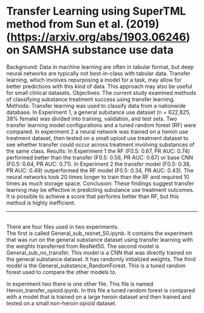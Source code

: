 # Transfer Learning using SuperTML method from Sun et al. (2019) (https://arxiv.org/abs/1903.06246) on SAMSHA substance use data

Background: Data in machine learning are often in tabular format, but deep neural networks are typically not best-in-class with tabular data. Transfer learning, which involves repurposing a model for a task, may allow for better predictions with this kind of data. This approach may also be useful for small clinical datasets.
Objectives: The current study examined methods of classifying substance treatment success using transfer learning. 
Methods: Transfer learning was used to classify data from a nationwide database. In Experiment 1, a general substance use dataset (n = 622,825, 38% female) was divided into training, validation, and test sets. Two transfer learning model configurations and a tuned random forest (RF) were compared. In experiment 2 a neural network was trained on a heroin use treatment dataset, then tested on a small opioid use treatment dataset to see whether transfer could occur across treatment involving substances of the same class. 
Results: In Experiment 1 the RF (F0.5: 0.67, PR AUC: 0.74) performed better than the transfer (F0.5: 0.56, PR AUC: 0.67) or base CNN (F0.5: 0.64, PR AUC: 0.71). In Experiment 2 the transfer model (F0.5: 0.38, PR AUC: 0.49) outperformed the RF model (F0.5: 0.34, PR AUC: 0.43). The neural networks took 20 times longer to train than the RF and required 10 times as much storage space. 
Conclusion: These findings suggest transfer learning may be effective in predicting substance use treatment outcomes. It is possible to achieve a score that performs better than RF, but this method is highly inefficient. 
 

<hr>
<br>
There are four files used in two experiments. <br>
The first is called General_sub_resnet_50.ipynb. It contains the experiment that was run on the general substance dataset using transfer learning with the weights transferred from ResNet50. 
The second model is General_sub_no_transfer. This model is a CNN that was directly trained on the general substance dataset. It has randomly initialized weights. 
The third model is the General_substance_RandomForest. This is a tuned random forest used to compare the other models to. 

In experiment two there is one other file. This file is named Heroin_transfer_opioid.ipynb. In this file a tuned random forest is compared with a model that is trained on a large heroin dataset and then trained and tested on a small non-heroin opioid dataset. 



